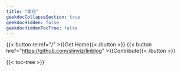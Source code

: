 ```yaml
---
title: "面经"
geekdocCollapseSection: true
geekdocHidden: false
geekdocHiddenTocTree: false
---
```



{{< button relref="/" >}}Get Home{{< /button >}}
{{< button href="https://github.com/slinviz/linblog" >}}Contribute{{< /button >}}

{{< toc-tree >}}